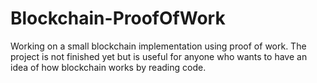# Blockchain-ProofOfWork

Working on a small blockchain implementation using proof of work.
The project is not finished yet but is useful for anyone who wants to have an idea of how blockchain works by reading code.
